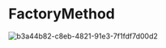 # FactoryMethod
![b3a44b82-c8eb-4821-91e3-7f1fdf7d00d2](https://user-images.githubusercontent.com/99548614/204113877-db11dd11-2e79-4921-8ce1-1952e56c45ab.jpg)
